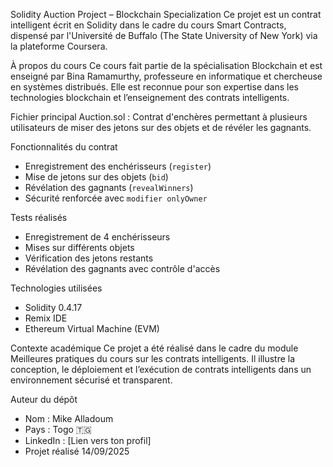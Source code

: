  Solidity Auction Project – Blockchain Specialization
Ce projet est un contrat intelligent écrit en Solidity dans le cadre du cours Smart Contracts, dispensé par l'Université de Buffalo (The State University of New York) via la plateforme Coursera.

 À propos du cours
Ce cours fait partie de la spécialisation Blockchain et est enseigné par Bina Ramamurthy, professeure en informatique et chercheuse en systèmes distribués. Elle est reconnue pour son expertise dans les technologies blockchain et l’enseignement des contrats intelligents.

 Fichier principal
Auction.sol : Contrat d'enchères permettant à plusieurs utilisateurs de miser des jetons sur des objets et de révéler les gagnants.

 Fonctionnalités du contrat
- Enregistrement des enchérisseurs (`register`)
- Mise de jetons sur des objets (`bid`)
- Révélation des gagnants (`revealWinners`)
- Sécurité renforcée avec `modifier onlyOwner`

 Tests réalisés
- Enregistrement de 4 enchérisseurs
- Mises sur différents objets
- Vérification des jetons restants
- Révélation des gagnants avec contrôle d'accès

 Technologies utilisées
- Solidity 0.4.17
- Remix IDE
- Ethereum Virtual Machine (EVM)

 Contexte académique
Ce projet a été réalisé dans le cadre du module Meilleures pratiques du cours sur les contrats intelligents. Il illustre la conception, le déploiement et l’exécution de contrats intelligents dans un environnement sécurisé et transparent.

 Auteur du dépôt
- Nom : Mike Alladoum
- Pays : Togo 🇹🇬
- LinkedIn : [Lien vers ton profil]
- Projet réalisé 14/09/2025


